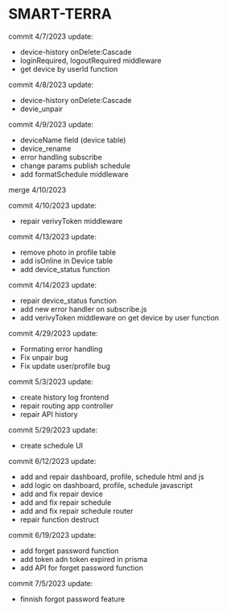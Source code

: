# SMART-TERRA

commit 4/7/2023
update:

- device-history onDelete:Cascade
- loginRequired, logoutRequired middleware
- get device by userId function

commit 4/8/2023
update:

- device-history onDelete:Cascade
- devie_unpair

commit 4/9/2023
update:

- deviceName field (device table)
- device_rename
- error handling subscribe
- change params publish schedule
- add formatSchedule middleware

merge 4/10/2023

commit 4/10/2023
update:

- repair verivyToken middleware

commit 4/13/2023
update:

- remove photo in profile table
- add isOnline in Device table
- add device_status function

commit 4/14/2023
update:

- repair device_status function
- add new error handler on subscribe.js
- add verivyToken middleware on get device by user function

commit 4/29/2023
update:

- Formating error handling
- Fix unpair bug
- Fix update user/profile bug

commit 5/3/2023
update:

- create history log frontend
- repair routing app controller
- repair API history

commit 5/29/2023
update:

- create schedule UI

commit 6/12/2023
update:

- add and repair dashboard, profile, schedule html and js
- add logic on dashboard, profile, schedule javascript
- add and fix repair device
- add and fix repair schedule
- add and fix repair schedule router
- repair function destruct

commit 6/19/2023
update:

- add forget password function
- add token adn token expired in prisma
- add API for forget password function

commit 7/5/2023
update:

- finnish forgot password feature
